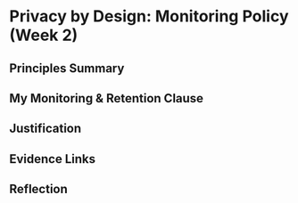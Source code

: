 # Privacy by Design: Monitoring Policy (Week 2)

## Principles Summary

## My Monitoring & Retention Clause

## Justification

## Evidence Links

## Reflection
